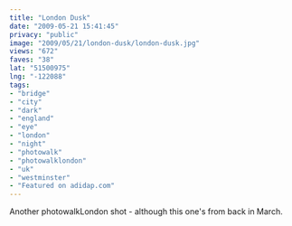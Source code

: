 ```yaml
---
title: "London Dusk"
date: "2009-05-21 15:41:45"
privacy: "public"
image: "2009/05/21/london-dusk/london-dusk.jpg"
views: "672"
faves: "38"
lat: "51500975"
lng: "-122088"
tags:
- "bridge"
- "city"
- "dark"
- "england"
- "eye"
- "london"
- "night"
- "photowalk"
- "photowalklondon"
- "uk"
- "westminster"
- "Featured on adidap.com"
---
```

Another photowalkLondon shot - although this one's from back in March.<a href="/photos/2009/05/21/london-dusk"></a>
